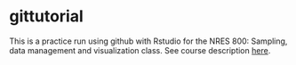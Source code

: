 # gittutorial

This is a practice run using github with Rstudio for the NRES 800: Sampling, data management and visualization class. See course description [here](https://bulletin.unl.edu/courses/NRES/800).

